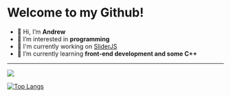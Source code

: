 # Welcome to my Github!

- 👋 Hi, I’m **Andrew**
- 👀 I’m interested in **programming**
- 🔨 I'm currently working on [SliderJS](https://github.com/JustAnCore/SliderJS)
- 🌱 I’m currently learning **front-end development and some C++**

___

![](https://komarev.com/ghpvc/?username=JustAnCore)

[![Top Langs](https://github-readme-stats.vercel.app/api/top-langs/?username=JustAnCore&layout=compact)](https://github.com/anuraghazra/github-readme-stats)
